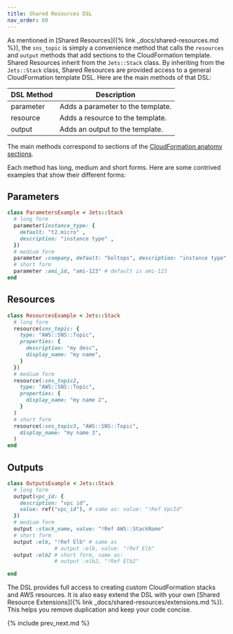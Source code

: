 ```yaml
---
title: Shared Resources DSL
nav_order: 60
---
```


As mentioned in [Shared Resources]({% link _docs/shared-resources.md %}), the `sns_topic` is simply a convenience method that calls the `resources` and `output` methods that add sections to the CloudFormation template. Shared Resources inherit from the `Jets::Stack` class.  By inheriting from the `Jets::Stack` class, Shared Resources are provided access to a general CloudFormation template DSL.  Here are the main methods of that DSL:

DSL Method | Description
--- | ---
parameter | Adds a parameter to the template.
resource | Adds a resource to the template.
output | Adds an output to the template.

The main methods correspond to sections of the [CloudFormation anatomy sections](https://docs.aws.amazon.com/AWSCloudFormation/latest/UserGuide/template-anatomy.html).

Each method has long, medium and short forms.  Here are some contrived examples that show their different forms:

## Parameters

```ruby
class ParametersExample < Jets::Stack
  # long form
  parameter(instance_type: {
    default: "t2.micro" ,
    description: "instance type" ,
  })
  # medium form
  parameter :company, default: "boltops", description: "instance type"
  # short form
  parameter :ami_id, "ami-123" # default is ami-123
end
```

## Resources

```ruby
class ResourcesExample < Jets::Stack
  # long form
  resource(sns_topic: {
    type: "AWS::SNS::Topic",
    properties: {
      description: "my desc",
      display_name: "my name",
    }
  })
  # medium form
  resource(:sns_topic2,
    type: "AWS::SNS::Topic",
    properties: {
      display_name: "my name 2",
    }
  )
  # short form
  resource(:sns_topic3, "AWS::SNS::Topic",
    display_name: "my name 3",
  )
end
```

## Outputs

```ruby
class OutputsExample < Jets::Stack
  # long form
  output(vpc_id: {
    description: "vpc id",
    value: ref("vpc_id"), # same as: value: "!Ref VpcId"
  })
  # medium form
  output :stack_name, value: "!Ref AWS::StackName"
  # short form
  output :elb, "!Ref Elb" # same as
               # output :elb, value: "!Ref Elb"
  output :elb2 # short form, same as:
               # output :elb2, "!Ref Elb2"

end
```

The DSL provides full access to creating custom CloudFormation stacks and AWS resources.  It is also easy extend the DSL with your own [Shared Resource Extensions]({% link _docs/shared-resources/extensions.md %}). This helps you remove duplication and keep your code concise.

{% include prev_next.md %}
